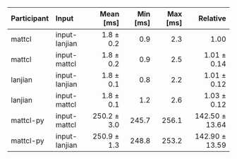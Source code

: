 | Participant | Input | Mean [ms] | Min [ms] | Max [ms] | Relative |
|:---|:---|---:|---:|---:|---:|
| mattcl | input-lanjian | 1.8 ± 0.2 | 0.9 | 2.3 | 1.00 |
| mattcl | input-mattcl | 1.8 ± 0.2 | 0.9 | 2.5 | 1.01 ± 0.14 |
| lanjian | input-lanjian | 1.8 ± 0.1 | 0.8 | 2.2 | 1.01 ± 0.12 |
| lanjian | input-mattcl | 1.8 ± 0.1 | 1.2 | 2.6 | 1.03 ± 0.12 |
| mattcl-py | input-mattcl | 250.2 ± 3.0 | 245.7 | 256.1 | 142.50 ± 13.64 |
| mattcl-py | input-lanjian | 250.9 ± 1.3 | 248.8 | 253.2 | 142.90 ± 13.59 |
